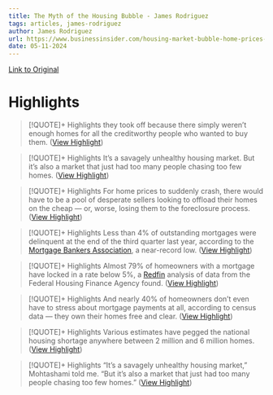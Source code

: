 ```yaml
---
title: The Myth of the Housing Bubble - James Rodriguez
tags: articles, james-rodriguez
author: James Rodriguez
url: https://www.businessinsider.com/housing-market-bubble-home-prices-stay-high-crash-real-estate-2024-2?utm_source=Iterable&utm_medium=email&utm_campaign=campaign_9029934
date: 05-11-2024
---
```

[Link to Original](https://www.businessinsider.com/housing-market-bubble-home-prices-stay-high-crash-real-estate-2024-2?utm_source=Iterable&utm_medium=email&utm_campaign=campaign_9029934)

# Highlights
> [!QUOTE]+ Highlights
> they took off because there simply weren’t enough homes for all the creditworthy people who wanted to buy them. ([View Highlight](https://read.readwise.io/read/01hpkz1rtvshcsmr8t4dh8jzbm))


> [!QUOTE]+ Highlights
> It’s a savagely unhealthy housing market. But it’s also a market that just had too many people chasing too few homes. ([View Highlight](https://read.readwise.io/read/01hpkyxb6x2rb5zb5vx56mjbef))


> [!QUOTE]+ Highlights
> For home prices to suddenly crash, there would have to be a pool of desperate sellers looking to offload their homes on the cheap — or, worse, losing them to the foreclosure process. ([View Highlight](https://read.readwise.io/read/01hpkz2a5z72qxdkyy6prtwcgw))


> [!QUOTE]+ Highlights
> Less than 4% of outstanding mortgages were delinquent at the end of the third quarter last year, according to the [Mortgage Bankers Association](https://www.mba.org/news-and-research/newsroom/news/2023/11/09/mortgage-delinquencies-increase-in-the-third-quarter-of-2023), a near-record low. ([View Highlight](https://read.readwise.io/read/01hpkz4vqqxp9a7qwgs040hp2g))


> [!QUOTE]+ Highlights
> Almost 79% of homeowners with a mortgage have locked in a rate below 5%, a [Redfin](https://investors.redfin.com/news-events/press-releases/detail/1030/redfin-report-89-of-people-with-mortgages-have-an+:~:text=Below%205%25%3A%2078.7%25%20have,the%20first%20quarter%20of%202022.) analysis of data from the Federal Housing Finance Agency found. ([View Highlight](https://read.readwise.io/read/01hpkz6k1f92pn65we86twek5c))


> [!QUOTE]+ Highlights
> And nearly 40% of homeowners don’t even have to stress about mortgage payments at all, according to census data — they own their homes free and clear. ([View Highlight](https://read.readwise.io/read/01hpkz73njqe6bjs79mma4zrqe))


> [!QUOTE]+ Highlights
> Various estimates have pegged the national housing shortage anywhere between 2 million and 6 million homes. ([View Highlight](https://read.readwise.io/read/01hpkzcebbw4z0afcfjq8etbfw))


> [!QUOTE]+ Highlights
> “It’s a savagely unhealthy housing market,” Mohtashami told me. “But it’s also a market that just had too many people chasing too few homes.” ([View Highlight](https://read.readwise.io/read/01hpkzctcr7rrmtzbes44ph8zk))


